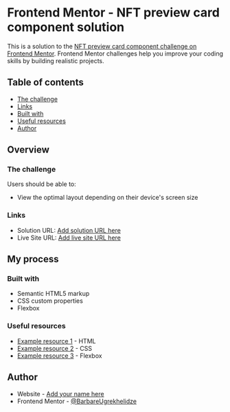 # Frontend Mentor - NFT preview card component solution

This is a solution to the [NFT preview card component challenge on Frontend Mentor](https://github.com/BarbareUgrekhelidze/NFT-preview-card-component-main.git). Frontend Mentor challenges help you improve your coding skills by building realistic projects. 

## Table of contents

  - [The challenge](#the-challenge)
  - [Links](#links)
  - [Built with](#built-with)
  - [Useful resources](#useful-resources)
- [Author](#author)

## Overview

### The challenge

Users should be able to:

- View the optimal layout depending on their device's screen size

### Links

- Solution URL: [Add solution URL here](https://github.com/BarbareUgrekhelidze/NFT-preview-card-component-main.git)
- Live Site URL: [Add live site URL here](https://BarbareUgrekhelidze.github.io/NFT-preview-card-component-main/)

## My process

### Built with

- Semantic HTML5 markup
- CSS custom properties
- Flexbox

### Useful resources

- [Example resource 1](https://youtu.be/UB1O30fR-EE) - HTML
- [Example resource 2](https://youtu.be/yfoY53QXEnI) - CSS
- [Example resource 3](https://youtu.be/3YW65K6LcIA) - Flexbox

## Author

- Website - [Add your name here](https://BarbareUgrekhelidze.github.io/NFT-preview-card-component-main/)
- Frontend Mentor - [@BarbareUgrekhelidze](https://www.frontendmentor.io/profile/BarbareUgrekhelidze)




